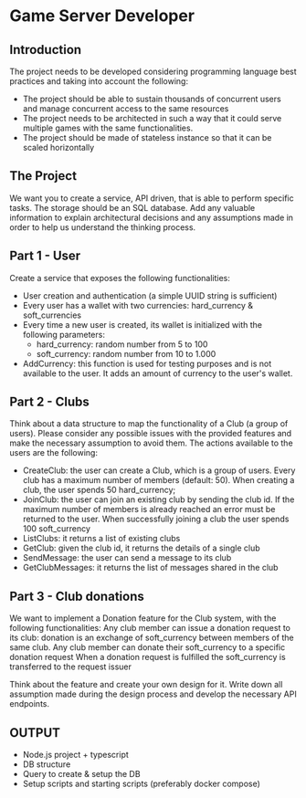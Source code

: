 # Game Server Developer


## Introduction
The project needs to be developed considering programming language best practices and taking into account the following: 
* The project should be able to sustain thousands of concurrent users and manage concurrent access to the same resources
* The project needs to be architected in such a way that it could serve multiple games with the same functionalities.
* The project should be made of stateless instance so that it can be scaled horizontally

## The Project
We want you to create a service, API driven, that is able to perform specific tasks. The storage should be an SQL database.
Add any valuable information to explain architectural decisions and any assumptions made in order to help us understand the thinking process.


## Part 1 - User 
Create a service that exposes the following functionalities: 
* User creation and authentication (a simple UUID string is sufficient)
* Every user has a wallet with two currencies: hard_currency & soft_currencies
* Every time a new user is created, its wallet is initialized with the following parameters: 
    * hard_currency: random number from 5 to 100
    * soft_currency: random number from 10 to 1.000
* AddCurrency: this function is used for testing purposes and is not available to the user. It adds an amount of currency to the user's wallet.

## Part 2 - Clubs
Think about a data structure to map the functionality of a Club (a group of users). Please consider any possible issues with the provided features and make the necessary assumption to avoid them. 
The actions available to the users are the following: 
* CreateClub: the user can create a Club, which is a group of users. Every club has a maximum number of members (default: 50). When creating a club, the user spends 50 hard_currency;
* JoinClub: the user can join an existing club by sending the club id. If the maximum number of members is already reached an error must be returned to the user. When successfully joining a club the user spends 100 soft_currency
* ListClubs: it returns a list of existing clubs
* GetClub: given the club id, it returns the details of a single club
* SendMessage: the user can send a message to its club
* GetClubMessages: it returns the list of messages shared in the club

## Part 3 - Club donations

We want to implement a Donation feature for the Club system, with the following functionalities: 
Any club member can issue a donation request to its club: donation is an exchange of soft_currency between members of the same club.
Any club member can donate their soft_currency to a specific donation request
When a donation request is fulfilled the soft_currency is transferred to the request issuer

Think about the feature and create your own design for it. Write down all assumption made during the design process and develop the necessary API endpoints.

## OUTPUT
* Node.js project + typescript
* DB structure
* Query to create & setup the DB
* Setup scripts and starting scripts (preferably docker compose)


